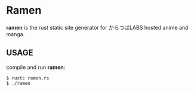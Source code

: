 
# Ramen

**ramen** is the rust static site generator for からつばLABS hosted anime
and manga.

## USAGE

compile and run **ramen**:
```
$ rustc ramen.rs
$ ./ramen
```

